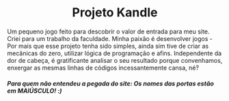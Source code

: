 <h1 align = "center"> Projeto Kandle </h1>
<div>
  <p>
    Um pequeno jogo feito para descobrir o valor de entrada para meu site. Criei para um trabalho da faculdade.
    Minha paixão é desenvolver jogos - Por mais que esse projeto tenha sido simples, ainda sim tive de criar as mecânicas do zero, utilizar lógica de programação e afins. Independente da dor de cabeça, é gratificante analisar o seu resultado porque convenhamos, enxergar as mesmas linhas de códigos incessantemente cansa, né?
  </p>
  
  
  
  <h5> <strong> Para quem não entendeu a pegada do site: Os nomes das portas estão em MAIÚSCULO! :) </strong> </h5>
</div>
